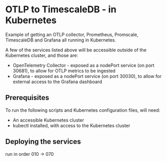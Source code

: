 # OTLP to TimescaleDB - in Kubernetes
Example of getting an OTLP collector, Prometheus, Promscale, TimescaleDB and Grafana all running in Kubernetes.

A few of the services listed above will be accessible outside of the Kubernetes cluster, and those are:
* OpenTelemetry Collector - exposed as a nodePort service (on port 30681), to allow for OTLP metrics to be ingested
* Grafana - exposed as a nodePort service (on port 30030), to allow for external access to the Grafana dashboard

## Prerequisites
To run the following scripts and Kubernetes configuration files, will need:
* An accessible Kubernetes cluster
* kubectl installed, with access to the Kubernetes cluster

## Deploying the services
<TODO>
run in order 010 -> 070